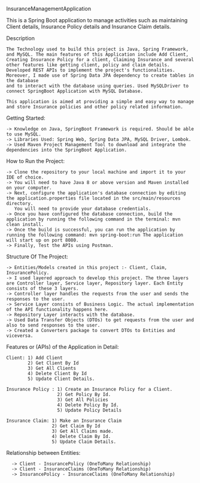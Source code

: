 InsuranceManagementApplication

This is a Spring Boot application to manage activities such as maintaining Client details, Insurance Policy details and Insurance Claim details.

Description

    The Technology used to build this project is Java, Spring Framework, and MySQL. The main features of this Application include Add Client, 
    Creating Insurance Policy for a client, Claiming Insurance and several other features like getting client, policy and claim details.
    Developed REST APIs to implement the project's functionalities. Moreover, I made use of Spring Data JPA dependency to create tables in the database
    and to interact with the database using queries. Used MySQLDriver to connect SpringBoot Application with MySQL Database.

    This application is aimed at providing a simple and easy way to manage and store Insurance policies and other policy related information.

Getting Started:

    -> Knowledge on Java, SpringBoot Framework is required. Should be able to use MySQL.
    -> Libraries Used: Spring Web, Spring Data JPA, MySQL Driver, Lombok.
    -> Used Maven Project Management Tool to download and integrate the dependencies into the SpringBoot Application. 

How to Run the Project:

    -> Clone the repository to your local machine and import it to your IDE of choice.
    -> You will need to have Java 8 or above version and Maven installed on your computer.
    -> Next, configure the application's database connection by editing the application.properties file located in the src/main/resources directory. 
       You will need to provide your database credentials.
    -> Once you have configured the database connection, build the application by running the following command in the terminal: mvn clean install.
    -> Once the build is successful, you can run the application by running the following command: mvn spring-boot:run The application will start up on port 8080.
    -> Finally, Test the APIs using Postman.
    
Structure Of The Project: 

    -> Entities/Models created in this project :- Client, Claim, InsurancePolicy. 
    -> I used layered approach to develop this project. The three layers are Controller layer, Service layer, Repository layer. Each Entity consists of these 3 layers.
    -> Controller layer handles the requests from the user and sends the responses to the user.
    -> Service Layer consists of Business Logic. The actual implementation of the API functionality happens here.
    -> Repository Layer interacts with the database.
    -> Used Data Transfer Objects (DTOs) to get requests from the user and also to send responses to the user. 
    -> Created a Converters package to convert DTOs to Entities and viceversa.  
   
Features or (APIs) of the Application in Detail:
    
    Client: 1) Add Client
            2) Get Client By Id
            3) Get All Clients
            4) Delete Client By Id
            5) Update Client Details.
            
    Insurance Policy : 1) Create an Insurance Policy for a Client.
                       2) Get Policy By Id.
                       3) Get All Policies
                       4) Delete Policy By Id.
                       5) Update Policy Details
    
    Insurance Claim: 1) Make an Insurance Claim
                     2) Get Claim By Id
                     3) Get All Claims made.
                     4) Delete Claim By Id.
                     5) Update Claim Details.
                     
Relationship between Entities: 
      
      -> Client - InsurancePolicy (OneToMany Relationship)
      -> Client - InsuranceClaims (OneToMany Relationship)
      -> InsurancePolicy - InsuranceClaims (OneToMany Relationship)
      
          

